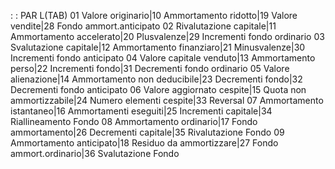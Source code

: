  :  : PAR L(TAB)
01 Valore originario|10 Ammortamento ridotto|19 Valore vendite|28 Fondo ammort.anticipato
02 Rivalutazione capitale|11 Ammortamento accelerato|20 Plusvalenze|29 Incrementi fondo ordinario
03 Svalutazione capitale|12 Ammortamento finanziaro|21 Minusvalenze|30 Incrementi fondo anticipato
04 Valore capitale venduto|13 Ammortamento perso|22 Incrementi fondo|31 Decrementi fondo ordinario
05 Valore alienazione|14 Ammortamento non deducibile|23 Decrementi fondo|32 Decrementi fondo anticipato
06 Valore aggiornato cespite|15 Quota non ammortizzabile|24 Numero elementi cespite|33 Reversal
07 Ammortamento istantaneo|16 Ammortamenti eseguiti|25 Incrementi capitale|34 Riallineamento Fondo
08 Ammortamento ordinario|17 Fondo ammortamento|26 Decrementi capitale|35 Rivalutazione Fondo
09 Ammortamento anticipato|18 Residuo da ammortizzare|27 Fondo ammort.ordinario|36 Svalutazione Fondo

